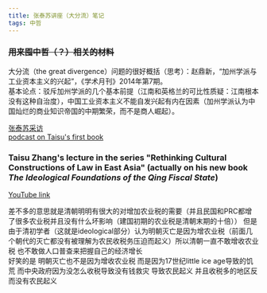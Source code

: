 ```yaml
---
title: 张泰苏讲座（大分流）笔记
tags: 中哲
---
```


### ~~用来囤中哲（？）相关的材料~~ 

<!--more-->

大分流（the great divergence）问题的很好概括（思考）：赵鼎新，“加州学派与工业资本主义的兴起”，《学术月刊》2014年第7期。  
基本论点：驳斥加州学派的几个基本前提（江南和英格兰的可比性质疑：江南根本没有这种自治度），中国工业资本主义不能自发兴起有内在因素（加州学派认为中国灿烂的商业知识帝国的中期繁荣，而不是商人崛起）。  

[张泰苏采访](https://www.chineseinla.com/f/page_viewtopic/t_1746402.html)  
[podcast on Taisu's first book](https://newbooksnetwork.com/taisu-zhang-the-laws-and-economics-of-confucianism-kinship-property-in-preindustrial-china-and-england-cambridge-up-2017)

### Taisu Zhang's lecture in the series "Rethinking Cultural Constructions of Law in East Asia" (actually on his new book *The Ideological Foundations of the Qing Fiscal State*)
[YouTube link](https://www.youtube.com/watch?v=fjs46g1IDN8&t=6898s)  

差不多的意思就是清朝明明有很大的对增加农业税的需要（并且民国和PRC都增了很多农业税并且没有什么坏影响（建国初期的农业税是清朝末期的十倍）） 但是由于清初学者（这就是ideological部分）认为明朝灭亡是因为增农业税（前面几个朝代的灭亡都没有被理解为农民收税务压迫而起义）所以清朝一直不敢增收农业税 也不敢做人口普查来把握自己的经济增长  
好笑的是 明朝灭亡也不是因为增收农业税 而是因为17世纪little ice age导致的饥荒 而中央政府因为没怎么收税导致没有钱救灾 导致农民起义 并且收税多的地区反而没有农民起义  

